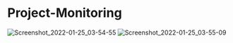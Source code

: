 # Project-Monitoring
![Screenshot_2022-01-25_03-54-55](https://user-images.githubusercontent.com/91442296/150864075-2c3d2c0b-736d-4b66-aadb-2b344d40fa80.png)
![Screenshot_2022-01-25_03-55-09](https://user-images.githubusercontent.com/91442296/150864123-5bd7d526-3f80-42bd-9bde-879bed2c42db.png)
